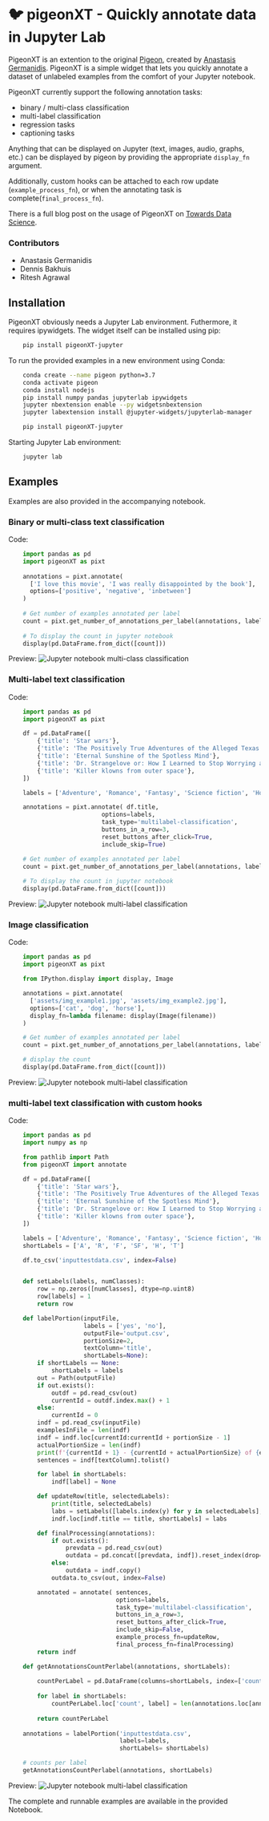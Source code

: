 # 🐦 pigeonXT - Quickly annotate data in Jupyter Lab
PigeonXT is an extention to the original [Pigeon](https://github.com/agermanidis/pigeon), created by [Anastasis Germanidis](https://pypi.org/user/agermanidis/).
PigeonXT is a simple widget that lets you quickly annotate a dataset of
unlabeled examples from the comfort of your Jupyter notebook.

PigeonXT currently support the following annotation tasks:
- binary / multi-class classification
- multi-label classification
- regression tasks
- captioning tasks

Anything that can be displayed on Jupyter
(text, images, audio, graphs, etc.) can be displayed by pigeon
by providing the appropriate `display_fn` argument.

Additionally, custom hooks can be attached to each row update (`example_process_fn`),
or when the annotating task is complete(`final_process_fn`).

There is a full blog post on the usage of PigeonXT on [Towards Data Science](https://towardsdatascience.com/quickly-label-data-in-jupyter-lab-999e7e455e9e).

### Contributors
- Anastasis Germanidis
- Dennis Bakhuis
- Ritesh Agrawal

## Installation
PigeonXT obviously needs a Jupyter Lab environment. Futhermore, it requires ipywidgets.
The widget itself can be installed using pip:
```bash
    pip install pigeonXT-jupyter
```

To run the provided examples in a new environment using Conda:
```bash
    conda create --name pigeon python=3.7
    conda activate pigeon
    conda install nodejs
    pip install numpy pandas jupyterlab ipywidgets
    jupyter nbextension enable --py widgetsnbextension
    jupyter labextension install @jupyter-widgets/jupyterlab-manager

    pip install pigeonXT-jupyter
```

Starting Jupyter Lab environment:
```bash
    jupyter lab
```

## Examples
Examples are also provided in the accompanying notebook.

### Binary or multi-class text classification
Code:
```python
    import pandas as pd
    import pigeonXT as pixt
    
    annotations = pixt.annotate(
      ['I love this movie', 'I was really disappointed by the book'],
      options=['positive', 'negative', 'inbetween']
    )
    
    # Get number of examples annotated per label
    count = pixt.get_number_of_annotations_per_label(annotations, labels=['positive', 'negative', 'inbetween'])
    
    # To display the count in jupyter notebook
    display(pd.DataFrame.from_dict([count]))
```

Preview:
![Jupyter notebook multi-class classification](/assets/multiclassexample.png)

### Multi-label text classification
Code:
```python
    import pandas as pd
    import pigeonXT as pixt

    df = pd.DataFrame([
        {'title': 'Star wars'},
        {'title': 'The Positively True Adventures of the Alleged Texas Cheerleader-Murdering Mom'},
        {'title': 'Eternal Sunshine of the Spotless Mind'},
        {'title': 'Dr. Strangelove or: How I Learned to Stop Worrying and Love the Bomb'},
        {'title': 'Killer klowns from outer space'},
    ])

    labels = ['Adventure', 'Romance', 'Fantasy', 'Science fiction', 'Horror', 'Thriller']

    annotations = pixt.annotate( df.title,
                          options=labels,
                          task_type='multilabel-classification',
                          buttons_in_a_row=3,
                          reset_buttons_after_click=True,
                          include_skip=True)

    # Get number of examples annotated per label
    count = pixt.get_number_of_annotations_per_label(annotations, labels=['positive', 'negative', 'inbetween'])
    
    # To display the count in jupyter notebook
    display(pd.DataFrame.from_dict([count]))
```

Preview:
![Jupyter notebook multi-label classification](/assets/multilabelexample.png)

### Image classification
Code:
```python
    import pandas as pd
    import pigeonXT as pixt

    from IPython.display import display, Image

    annotations = pixt.annotate(
      ['assets/img_example1.jpg', 'assets/img_example2.jpg'],
      options=['cat', 'dog', 'horse'],
      display_fn=lambda filename: display(Image(filename))
    )

    # Get number of examples annotated per label
    count = pixt.get_number_of_annotations_per_label(annotations, labels=['cat', 'dog', 'horse'])

    # display the count
    display(pd.DataFrame.from_dict([count]))
```

Preview:
![Jupyter notebook multi-label classification](/assets/imagelabelexample.png)

### multi-label text classification with custom hooks
Code:
```python
    import pandas as pd
    import numpy as np

    from pathlib import Path
    from pigeonXT import annotate

    df = pd.DataFrame([
        {'title': 'Star wars'},
        {'title': 'The Positively True Adventures of the Alleged Texas Cheerleader-Murdering Mom'},
        {'title': 'Eternal Sunshine of the Spotless Mind'},
        {'title': 'Dr. Strangelove or: How I Learned to Stop Worrying and Love the Bomb'},
        {'title': 'Killer klowns from outer space'},
    ])

    labels = ['Adventure', 'Romance', 'Fantasy', 'Science fiction', 'Horror', 'Thriller']
    shortLabels = ['A', 'R', 'F', 'SF', 'H', 'T']

    df.to_csv('inputtestdata.csv', index=False)


    def setLabels(labels, numClasses):
        row = np.zeros([numClasses], dtype=np.uint8)
        row[labels] = 1
        return row

    def labelPortion(inputFile,
                     labels = ['yes', 'no'],
                     outputFile='output.csv',
                     portionSize=2,
                     textColumn='title',
                     shortLabels=None):
        if shortLabels == None:
            shortLabels = labels
        out = Path(outputFile)
        if out.exists():
            outdf = pd.read_csv(out)
            currentId = outdf.index.max() + 1
        else:
            currentId = 0
        indf = pd.read_csv(inputFile)
        examplesInFile = len(indf)
        indf = indf.loc[currentId:currentId + portionSize - 1]
        actualPortionSize = len(indf)
        print(f'{currentId + 1} - {currentId + actualPortionSize} of {examplesInFile}')
        sentences = indf[textColumn].tolist()

        for label in shortLabels:
            indf[label] = None

        def updateRow(title, selectedLabels):
            print(title, selectedLabels)
            labs = setLabels([labels.index(y) for y in selectedLabels], len(labels))
            indf.loc[indf.title == title, shortLabels] = labs

        def finalProcessing(annotations):
            if out.exists():
                prevdata = pd.read_csv(out)
                outdata = pd.concat([prevdata, indf]).reset_index(drop=True)
            else:
                outdata = indf.copy()
            outdata.to_csv(out, index=False)

        annotated = annotate( sentences,
                              options=labels,
                              task_type='multilabel-classification',
                              buttons_in_a_row=3,
                              reset_buttons_after_click=True,
                              include_skip=False,
                              example_process_fn=updateRow,
                              final_process_fn=finalProcessing)
        return indf

    def getAnnotationsCountPerlabel(annotations, shortLabels):
    
        countPerLabel = pd.DataFrame(columns=shortLabels, index=['count'])
    
        for label in shortLabels:
            countPerLabel.loc['count', label] = len(annotations.loc[annotations[label] == 1.0])
    
        return countPerLabel
    
    annotations = labelPortion('inputtestdata.csv',
                               labels=labels,
                               shortLabels= shortLabels)

    # counts per label
    getAnnotationsCountPerlabel(annotations, shortLabels)
```

Preview:
![Jupyter notebook multi-label classification](/assets/pigeonhookfunctions.png)


The complete and runnable examples are available in the provided Notebook.

